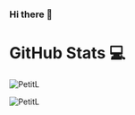 ### Hi there 👋

# GitHub Stats 💻

![PetitL](https://github-readme-stats.vercel.app/api?username=snowflake107&show_icons=true&theme=tokyonight&hide=["issues"])

![PetitL](https://github-readme-stats.vercel.app/api/top-langs?username=snowflake107&show_icons=true&theme=tokyonight&layout=compact)

<!--
**PetitL/PetitL** is a ✨ _special_ ✨ repository because its `README.md` (this file) appears on your GitHub profile.

Here are some ideas to get you started:

- 🔭 I’m currently working on ...
- 🌱 I’m currently learning ...
- 👯 I’m looking to collaborate on ...
- 🤔 I’m looking for help with ...
- 💬 Ask me about ...
- 📫 How to reach me: ...
- 😄 Pronouns: ...
- ⚡ Fun fact: ...
-->
